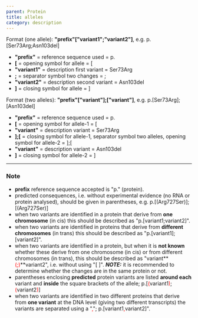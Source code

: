 ```yaml
---
parent: Protein
title: alleles
category: description
---
```


Format (one allele):   **"prefix"["variant1";"variant2"]**,  e.g. p.[Ser73Arg;Asn103del]

*	**"prefix"**  =  reference sequence used  =  p.<br>
*	**[**  =  opening symbol for allele  =  [<br>
*	**"variant1"**  =  description first variant  =  Ser73Arg<br>
*	**;**  =  separator symbol two changes  =  ;<br>
*	**"variant2"**  =  description second variant  =  Asn103del<br>
*	**]**  =  closing symbol for allele  =  ]
 
Format (two alleles):   **"prefix"["variant"];["variant"]**,  e.g. p.[Ser73Arg];[Asn103del]

*	**"prefix"**  =  reference sequence used  =  p.<br>
*	**[**  =  opening symbol for allele-1  =  [<br>
*	**"variant"**  =  description variant  =  Ser73Arg<br>
*	**];[**  =  closing symbol for allele-1, separator symbol two alleles, opening symbol for allele-2  =  ];[<br>
*	**"variant"**  =  description variant  =  Asn103del<br>
*	**]**  =  closing symbol for allele-2  =  ]
 
---

### Note

*	**prefix** reference sequence accepted is "p." (protein).
*	predicted consequences, i.e. without experimental evidence (no RNA or protein analysed), should be given in parentheses, e.g. p.[(Arg727Ser)];[(Arg727Ser)]
*	when two variants are identified in a protein that derive from **one chromosome** (in cis) this should be described as "p.[variant1;variant2]".
*	when two variants are identified in proteins that derive from **different chromosomes** (in trans) this should be described as "p.[variant1];[variant2]".
*	when two variants are identified in a protein, but when it is **not known** whether these derive from one chromosome (in cis) or from different chromosomes (in trans), this should be described as "variant**<font color="red">(;)</font>**variant2", i.e. without using "[ ]".  _**NOTE:**_ it is recommended to determine whether the changes are in the same protein or not.
*	parentheses enclosing **predicted** protein variants are listed **around each** variant and **inside** the square brackets of the allele; p.[<font color="red">(</font>variant1<font color="red">)</font>;<font color="red">(</font>variant2<font color="red">)</font>]
*	when two variants are identified in two different proteins that derive from **one variant** at the DNA level (giving two different transcripts) the variants are separated using a "<font color="red">,</font>"; p.[variant1<font color="red">,</font>variant2]".
